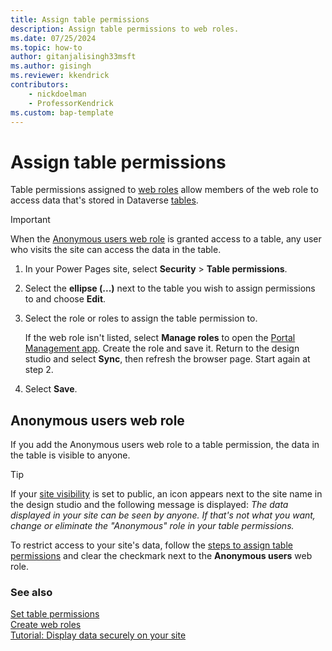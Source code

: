 ```yaml
---
title: Assign table permissions
description: Assign table permissions to web roles.
ms.date: 07/25/2024
ms.topic: how-to
author: gitanjalisingh33msft
ms.author: gisingh
ms.reviewer: kkendrick
contributors:
    - nickdoelman
    - ProfessorKendrick
ms.custom: bap-template
---
```


# Assign table permissions

Table permissions assigned to [web roles](create-web-roles.md) allow members of the web role to access data that's stored in Dataverse [tables](../configure/data-workspace-tables.md).

> [!IMPORTANT]
> When the [Anonymous users web role](#anonymous-users-web-role) is granted access to a table, any user who visits the site can access the data in the table.

1. In your Power Pages site, select **Security** > **Table permissions**.

1. Select the **ellipse (...)** next to the table you wish to assign permissions to and choose **Edit**.

1. Select the role or roles to assign the table permission to.

    If the web role isn't listed, select **Manage roles** to open the [Portal Management app](../configure/portal-management-app.md). Create the role and save it. Return to the design studio and select **Sync**, then refresh the browser page. Start again at step 2.

1. Select **Save**.

## Anonymous users web role

If you add the Anonymous users web role to a table permission, the data in the table is visible to anyone.

>[!TIP]
> If your [site visibility](site-visibility.md) is set to public, an icon appears next to the site name in the design studio and the following message is displayed: *The data displayed in your site can be seen by anyone. If that's not what you want, change or eliminate the "Anonymous" role in your table permissions.*  

To restrict access to your site's data, follow the [steps to assign table permissions](#assign-table-permissions) and clear the checkmark next to the **Anonymous users** web role.

### See also

[Set table permissions](table-permissions.md)  
[Create web roles](create-web-roles.md)  
[Tutorial: Display data securely on your site](../getting-started/tutorial-display-data-securely.md)
